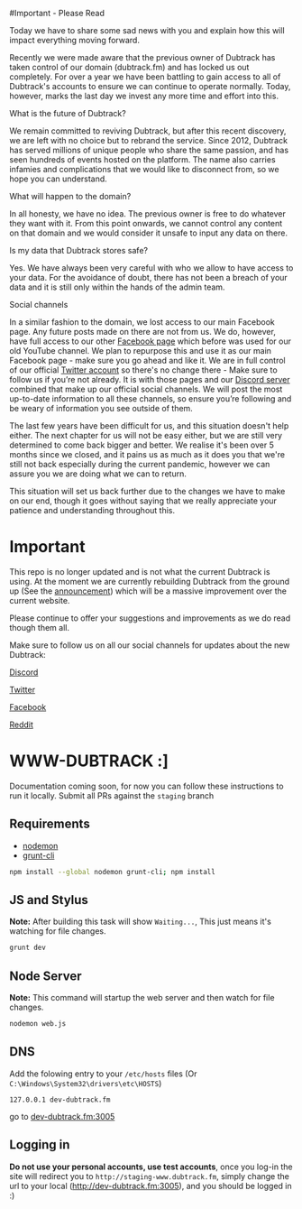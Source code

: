 #Important - Please Read

Today we have to share some sad news with you and explain how this will impact everything moving forward.

Recently we were made aware that the previous owner of Dubtrack has taken control of our domain (dubtrack.fm) and has locked us out completely. For over a year we have been battling to gain access to all of Dubtrack's accounts to ensure we can continue to operate normally. Today, however, marks the last day we invest any more time and effort into this.

What is the future of Dubtrack?

We remain committed to reviving Dubtrack, but after this recent discovery, we are left with no choice but to rebrand the service. Since 2012, Dubtrack has served millions of unique people who share the same passion, and has seen hundreds of events hosted on the platform. The name also carries infamies and complications that we would like to disconnect from, so we hope you can understand.

What will happen to the domain?

In all honesty, we have no idea. The previous owner is free to do whatever they want with it. From this point onwards, we cannot control any content on that domain and we would consider it unsafe to input any data on there.

Is my data that Dubtrack stores safe?

Yes. We have always been very careful with who we allow to have access to your data. For the avoidance of doubt, there has not been a breach of your data and it is still only within the hands of the admin team.

Social channels

In a similar fashion to the domain, we lost access to our main Facebook page. Any future posts made on there are not from us. We do, however, have full access to our other [Facebook page](https://www.facebook.com/Dubtrack/) which before was used for our old YouTube channel. We plan to repurpose this and use it as our main Facebook page - make sure you go ahead and like it. We are in full control of our official [Twitter account](https://twitter.com/dubtrack_fm) so there's no change there - Make sure to follow us if you’re not already. It is with those pages and our [Discord server](https://discord.gg/r7UEdpF) combined that make up our official social channels. We will post the most up-to-date information to all these channels, so ensure you’re following and be weary of information you see outside of them.

The last few years have been difficult for us, and this situation doesn't help either. The next chapter for us will not be easy either, but we are still very determined to come back bigger and better. We realise it's been over 5 months since we closed, and it pains us as much as it does you that we're still not back especially during the current pandemic, however we can assure you we are doing what we can to return.

This situation will set us back further due to the changes we have to make on our end, though it goes without saying that we really appreciate your patience and understanding throughout this.

# Important

This repo is no longer updated and is not what the current Dubtrack is using. At the moment we are currently rebuilding Dubtrack from the ground up (See the [announcement](https://www.facebook.com/dubtrackfm/posts/1259743990810775)) which will be a massive improvement over the current website.

Please continue to offer your suggestions and improvements as we do read though them all.

Make sure to follow us on all our social channels for updates about the new Dubtrack:

[Discord](https://discord.gg/r7UEdpF)

[Twitter](https://twitter.com/dubtrack_fm)

[Facebook](https://www.facebook.com/dubtrack/)

[Reddit](https://www.reddit.com/r/dubtrackapp/)


WWW-DUBTRACK  :]
=================

Documentation coming soon, for now you can follow these instructions to run it locally. Submit all PRs against the `staging` branch

## Requirements

 - [nodemon](https://github.com/remy/nodemon)
 - [grunt-cli](https://github.com/gruntjs/grunt-cli)


```bash
npm install --global nodemon grunt-cli; npm install
```
## JS and Stylus

**Note:**  After building this task will show `Waiting...`, This just means it's watching for file changes.

```bash
grunt dev
```

## Node Server

**Note:** This command will startup the web server and then watch for file changes.

```bash
nodemon web.js
```

## DNS

Add the folowing entry to your `/etc/hosts` files (Or `C:\Windows\System32\drivers\etc\HOSTS`)
```
127.0.0.1 dev-dubtrack.fm
```
go to [dev-dubtrack.fm:3005](http://dev-dubtrack.fm:3005)

## Logging in
**Do not use your personal accounts, use test accounts**, once you log-in the site will redirect you to `http://staging-www.dubtrack.fm`, simply change the url to your local (http://dev-dubtrack.fm:3005), and you should be logged in :)

